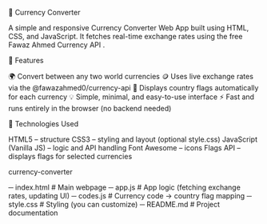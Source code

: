 💱 Currency Converter

A simple and responsive Currency Converter Web App built using HTML, CSS, and JavaScript.
It fetches real-time exchange rates using the free Fawaz Ahmed Currency API
.

🚀 Features

🌍 Convert between any two world currencies
🪙 Uses live exchange rates via the @fawazahmed0/currency-api
🏁 Displays country flags automatically for each currency
💡 Simple, minimal, and easy-to-use interface
⚡ Fast and runs entirely in the browser (no backend needed)

🧠 Technologies Used

HTML5 – structure
CSS3 – styling and layout (optional style.css)
JavaScript (Vanilla JS) – logic and API handling
Font Awesome – icons
Flags API – displays flags for selected currencies

currency-converter

─ index.html        # Main webpage
─ app.js            # App logic (fetching exchange rates, updating UI)
─ codes.js          # Currency code → country flag mapping
─ style.css         # Styling (you can customize)
─ README.md         # Project documentation

